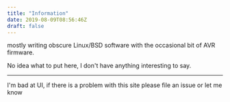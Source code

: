 ```yaml
---
title: "Information"
date: 2019-08-09T08:56:46Z
draft: false
---
```


mostly writing obscure Linux/BSD software with the occasional bit of AVR firmware.

No idea what to put here, I don't have anything interesting to say.

--------

<span class=smallnote>I'm bad at UI, if there is a problem with this site please file an issue or let me know</span>
